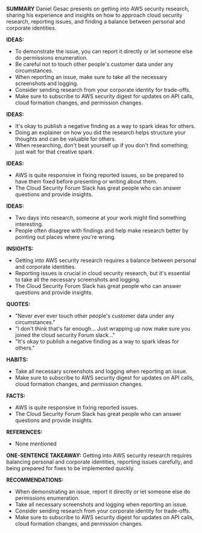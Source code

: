 **SUMMARY**
Daniel Gesac presents on getting into AWS security research, sharing his experience and insights on how to approach cloud security research, reporting issues, and finding a balance between personal and corporate identities.

**IDEAS:**
* To demonstrate the issue, you can report it directly or let someone else do permissions enumeration.
* Be careful not to touch other people's customer data under any circumstances.
* When reporting an issue, make sure to take all the necessary screenshots and logging.
* Consider sending research from your corporate identity for trade-offs.
* Make sure to subscribe to AWS security digest for updates on API calls, cloud formation changes, and permission changes.

**IDEAS:**
* It's okay to publish a negative finding as a way to spark ideas for others.
* Doing an explainer on how you did the research helps structure your thoughts and can be valuable for others.
* When researching, don't beat yourself up if you don't find something; just wait for that creative spark.

**IDEAS:**
* AWS is quite responsive in fixing reported issues, so be prepared to have them fixed before presenting or writing about them.
* The Cloud Security Forum Slack has great people who can answer questions and provide insights.

**IDEAS:**
* Two days into research, someone at your work might find something interesting.
* People often disagree with findings and help make research better by pointing out places where you're wrong.

**INSIGHTS:**
* Getting into AWS security research requires a balance between personal and corporate identities.
* Reporting issues is crucial in cloud security research, but it's essential to take all the necessary screenshots and logging.
* The Cloud Security Forum Slack has great people who can answer questions and provide insights.

**QUOTES:**
* "Never ever ever touch other people's customer data under any circumstances."
* "I don't think that's far enough... Just wrapping up now make sure you joined the cloud security Forum slack..."
* "It's okay to publish a negative finding as a way to spark ideas for others."

**HABITS:**
* Take all necessary screenshots and logging when reporting an issue.
* Make sure to subscribe to AWS security digest for updates on API calls, cloud formation changes, and permission changes.

**FACTS:**
* AWS is quite responsive in fixing reported issues.
* The Cloud Security Forum Slack has great people who can answer questions and provide insights.

**REFERENCES:**
* None mentioned

**ONE-SENTENCE TAKEAWAY:**
Getting into AWS security research requires balancing personal and corporate identities, reporting issues carefully, and being prepared for fixes to be implemented quickly.

**RECOMMENDATIONS:**
* When demonstrating an issue, report it directly or let someone else do permissions enumeration.
* Take all necessary screenshots and logging when reporting an issue.
* Consider sending research from your corporate identity for trade-offs.
* Make sure to subscribe to AWS security digest for updates on API calls, cloud formation changes, and permission changes.

